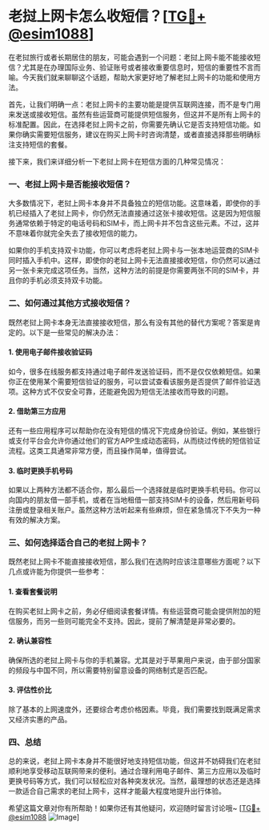 # 老挝上网卡怎么收短信？[[TG💪+ @esim1088](https://t.me/s/esim1088)]

在老挝旅行或者长期居住的朋友，可能会遇到一个问题：老挝上网卡能不能接收短信？尤其是在办理国际业务、验证账号或者接收重要信息时，短信的重要性不言而喻。今天我们就来聊聊这个话题，帮助大家更好地了解老挝上网卡的功能和使用方法。

首先，让我们明确一点：老挝上网卡的主要功能是提供互联网连接，而不是专门用来发送或接收短信。虽然有些运营商可能提供短信服务，但这并不是所有上网卡的标准配置。因此，在选择老挝上网卡之前，你需要先确认它是否支持短信功能。如果你确实需要短信服务，建议在购买上网卡时咨询清楚，或者直接选择那些明确标注支持短信的套餐。

接下来，我们来详细分析一下老挝上网卡在短信方面的几种常见情况：

### 一、老挝上网卡是否能接收短信？

大多数情况下，老挝上网卡本身并不具备独立的短信功能。这意味着，即使你的手机已经插入了老挝上网卡，你仍然无法直接通过这张卡接收短信。这是因为短信服务通常依赖于特定的电话号码和SIM卡，而上网卡并不包含这些元素。不过，这并不意味着你就完全失去了接收短信的能力。

如果你的手机支持双卡功能，你可以考虑将老挝上网卡与一张本地运营商的SIM卡同时插入手机中。这样，即使你的老挝上网卡无法直接接收短信，你仍然可以通过另一张卡来完成这项任务。当然，这种方法的前提是你需要两张不同的SIM卡，并且你的手机必须支持双卡功能。

### 二、如何通过其他方式接收短信？

既然老挝上网卡本身无法直接接收短信，那么有没有其他的替代方案呢？答案是肯定的。以下是一些常见的解决办法：

#### 1. 使用电子邮件接收验证码

如今，很多在线服务都支持通过电子邮件发送验证码，而不是仅仅依赖短信。如果你正在使用某个需要短信验证的服务，可以尝试查看该服务是否提供了邮件验证选项。这种方式不仅安全可靠，还能避免因为短信无法接收而导致的问题。

#### 2. 借助第三方应用

还有一些应用程序可以帮助你在没有短信的情况下完成身份验证。例如，某些银行或支付平台会允许你通过他们的官方APP生成动态密码，从而绕过传统的短信验证流程。这类工具通常非常方便，而且操作简单，值得尝试。

#### 3. 临时更换手机号码

如果以上两种方法都不适合你，那么最后一个选择就是临时更换手机号码。你可以向国内的朋友借一部手机，或者在当地租借一部支持SIM卡的设备，然后用新号码注册或登录相关账户。虽然这种方法听起来有些麻烦，但在紧急情况下不失为一种有效的解决方案。

### 三、如何选择适合自己的老挝上网卡？

既然老挝上网卡不能直接接收短信，那么我们在选购时应该注意哪些方面呢？以下几点或许能为你提供一些参考：

#### 1. 查看套餐说明

在购买老挝上网卡之前，务必仔细阅读套餐详情。有些运营商可能会提供附加的短信服务，而另一些则可能完全不支持。因此，提前了解清楚是非常必要的。

#### 2. 确认兼容性

确保所选的老挝上网卡与你的手机兼容。尤其是对于苹果用户来说，由于部分国家的频段与中国不同，所以需要特别留意设备的网络制式是否匹配。

#### 3. 评估性价比

除了基本的上网速度外，还要综合考虑价格因素。毕竟，我们需要找到既满足需求又经济实惠的产品。

### 四、总结

总的来说，老挝上网卡本身并不能很好地支持短信功能，但这并不妨碍我们在老挝顺利地享受移动互联网带来的便利。通过合理利用电子邮件、第三方应用以及临时更换号码等方式，我们可以轻松应对各种突发状况。当然，最理想的状态还是选择一款适合自己需求的老挝上网卡，这样才能最大程度地提升出行体验。

希望这篇文章对你有所帮助！如果你还有其他疑问，欢迎随时留言讨论哦~ [[TG💪+ @esim1088](https://t.me/s/esim1088) ![Image](https://i.postimg.cc/4NQfJmqS/Snipaste-2025-05-13-00-14-12.png)]